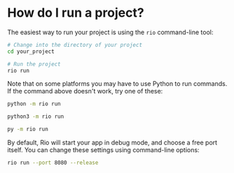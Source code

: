 # How do I run a project?

The easiest way to run your project is using the `rio` command-line tool:

```bash
# Change into the directory of your project
cd your_project

# Run the project
rio run
```

Note that on some platforms you may have to use Python to run commands. If the
command above doesn't work, try one of these:

```bash
python -m rio run
```

```bash
python3 -m rio run
```

```bash
py -m rio run
```

By default, Rio will start your app in debug mode, and choose a free port
itself. You can change these settings using command-line options:

```bash
rio run --port 8080 --release
```
